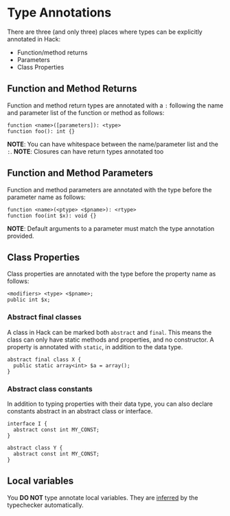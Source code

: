 # Type Annotations

There are three (and only three) places where types can be explicitly annotated in Hack:

- Function/method returns
- Parameters
- Class Properties

## Function and Method Returns

Function and method return types are annotated with a `:` following the name and parameter list of the function or method as follows:

```
function <name>([parameters]): <type>
function foo(): int {}
```

**NOTE**: You can have whitespace between the name/parameter list and the `:`.
**NOTE**: Closures can have return types annotated too

## Function and Method Parameters

Function and method parameters are annotated with the type before the parameter name as follows:

```
function <name>(<ptype> <$pname>): <rtype>
function foo(int $x): void {}
```

**NOTE**: Default arguments to a parameter must match the type annotation provided.

## Class Properties

Class properties are annotated with the type before the property name as follows:

```
<modifiers> <type> <$pname>;
public int $x;
```

### Abstract final classes

A class in Hack can be marked both `abstract` and `final`. This means the class can only have static methods and properties, and no constructor. A property is annotated with `static`, in addition to the data type.

```
abstract final class X {
  public static array<int> $a = array();
}
```

### Abstract class constants

In addition to typing properties with their data type, you can also declare constants abstract in an abstract class or interface.

```
interface I {
  abstract const int MY_CONST;
}

abstract class Y {
  abstract const int MY_CONST;
}
```

## Local variables

You **DO NOT** type annotate local variables. They are [inferred](inference.md) by the typechecker automatically.
